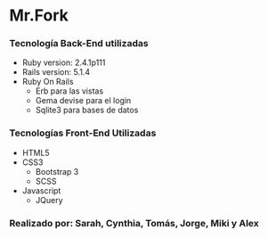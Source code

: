 # Mr.Fork

### Tecnología Back-End utilizadas
- Ruby version: 2.4.1p111
- Rails version: 5.1.4
- Ruby On Rails
	- Erb para las vistas
	- Gema devise para el login
	- Sqlite3 para bases de datos

### Tecnologías Front-End Utilizadas
- HTML5
- CSS3
	- Bootstrap 3
	- SCSS
- Javascript
	- JQuery

### Realizado por: Sarah, Cynthia, Tomás, Jorge, Miki y Alex

